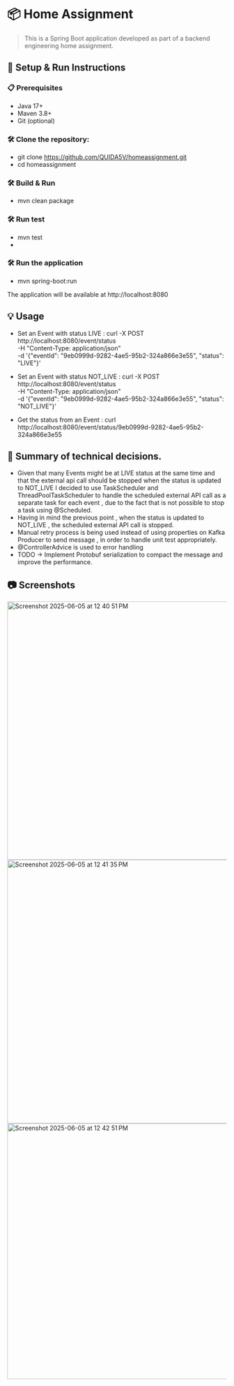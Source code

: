# 📦 Home Assignment

> This is a Spring Boot application developed as part of a backend engineering home assignment. 

## 🚀 Setup & Run Instructions

### 📋 Prerequisites
- Java 17+
- Maven 3.8+
- Git (optional)

### 🛠️ Clone the repository:
- git clone https://github.com/QUIDA5V/homeassignment.git
- cd homeassignment

### 🛠️ Build & Run
- mvn clean package

### 🛠️ Run test
- mvn test
- 
### 🛠️ Run the application
- mvn spring-boot:run

The application will be available at http://localhost:8080

## 💡 Usage

- Set an Event with status LIVE :
curl -X POST http://localhost:8080/event/status \
-H "Content-Type: application/json" \
-d '{"eventId": "9eb0999d-9282-4ae5-95b2-324a866e3e55", "status": "LIVE"}'

- Set an Event with status NOT_LIVE :
  curl -X POST http://localhost:8080/event/status \
  -H "Content-Type: application/json" \
  -d '{"eventId": "9eb0999d-9282-4ae5-95b2-324a866e3e55", "status": "NOT_LIVE"}'

- Get the status from an Event :
  curl http://localhost:8080/event/status/9eb0999d-9282-4ae5-95b2-324a866e3e55

## 🚀 Summary of technical decisions.

- Given that many Events might be at LIVE status at the same time and that the external api call should be stopped when the status is updated to NOT_LIVE I decided 
  to use TaskScheduler and ThreadPoolTaskScheduler to handle the scheduled external API call as a separate task for each event
  , due to the fact that is not possible to stop a task using @Scheduled.
- Having in mind the previous point , when the status is updated to NOT_LIVE , the scheduled external API call is stopped.
- Manual retry process is being used instead of using properties on Kafka Producer to send message , in order to handle unit test appropriately.
- @ControllerAdvice is used to error handling
- TODO -> Implement Protobuf serialization to compact the message and improve the performance.

## 📷 Screenshots
<img width="592" alt="Screenshot 2025-06-05 at 12 40 51 PM" src="https://github.com/user-attachments/assets/94242835-a366-496b-9477-89d60257c5fe" />

<img width="604" alt="Screenshot 2025-06-05 at 12 41 35 PM" src="https://github.com/user-attachments/assets/84614716-322d-41bd-8def-b324af0a2143" />

<img width="586" alt="Screenshot 2025-06-05 at 12 42 51 PM" src="https://github.com/user-attachments/assets/b7618850-4d69-426c-a94f-8637110af5f4" />



